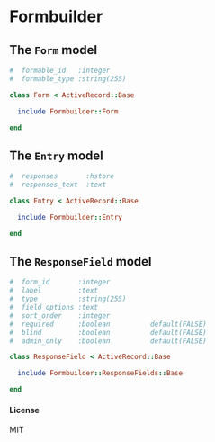 Formbuilder
========

## The `Form` model
```ruby
#  formable_id   :integer
#  formable_type :string(255)

class Form < ActiveRecord::Base

  include Formbuilder::Form

end
```

## The `Entry` model
```ruby
#  responses       :hstore
#  responses_text  :text

class Entry < ActiveRecord::Base

  include Formbuilder::Entry

end
```

## The `ResponseField` model
```ruby
#  form_id       :integer
#  label         :text
#  type          :string(255)
#  field_options :text
#  sort_order    :integer
#  required      :boolean          default(FALSE)
#  blind         :boolean          default(FALSE)
#  admin_only    :boolean          default(FALSE)

class ResponseField < ActiveRecord::Base

  include Formbuilder::ResponseFields::Base

end
```

#### License

MIT